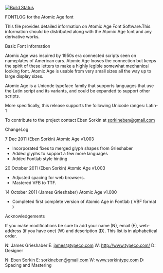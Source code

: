 [![Build Status](https://travis-ci.org/fontdirectory/atomicage.svg?branch=master)](https://travis-ci.org/fontdirectory/atomicage)

FONTLOG for the Atomic Age font

This file provides detailed information on Atomic Age Font 
Software.This information should be distributed along with 
the Atomic Age font and any derivative works.

Basic Font Information

Atomic Age was inspired by 1950s era connected 
scripts seen on nameplates of American cars. 
Atomic Age looses the connection but keeps the 
spirit of these letters to make a highly legible 
somewhat mechanical looking font. Atomic Age 
is usable from very small sizes all the way 
up to large display sizes.

Atomic Age is a Unicode typeface family that supports languages 
that use the Latin script and its variants, and could be 
expanded to support other scripts.

More specifically, this release supports the following Unicode
ranges: Latin-1

To contribute to the project contact Eben Sorkin 
at sorkineben@gmail.com

ChangeLog

7 Dec 2011 (Eben Sorkin) Atomic Age v1.003
- Incorporated fixes to merged glyph shapes from Grieshaber 
- Added glyphs to support a few more languages
- Added Fontlab style hinting

20 October 2011 (Eben Sorkin) Atomic Age v1.003
- Adjusted spacing for web browsers.
- Mastered VFB to TTF.

14 October 2011 (James Grieshaber) Atomic Age v1.000
- Completed first complete version of Atomic Age in 
  Fontlab ( VBF format )

Acknowledgements

If you make modifications be sure to add your name (N), 
email (E), web-address (if you have one) (W) and 
description (D). This list is in alphabetical order.

N: James Grieshaber
E: james@typeco.com
W: http://www.typeco.com/
D: Designer

N: Eben Sorkin
E: sorkineben@gmail.com
W: www.sorkintype.com
D: Spacing and Mastering
